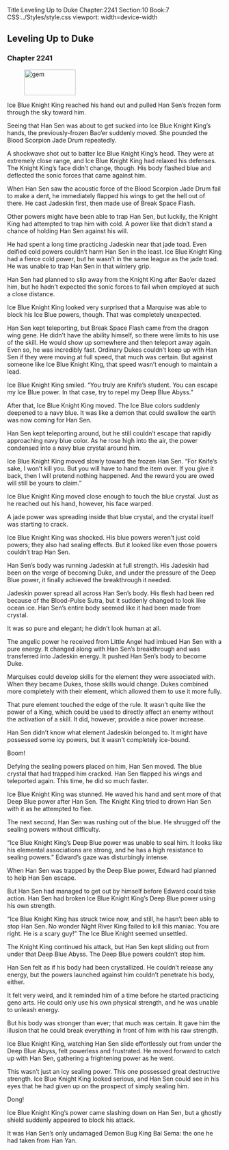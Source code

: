 Title:Leveling Up to Duke 
Chapter:2241 
Section:10 
Book:7 
CSS:../Styles/style.css 
viewport: width=device-width
  
## Leveling Up to Duke
### Chapter 2241
  
<figure>
	<img src="../Images/gem.gif" alt="gem" id="gem" width="120" height="60" />
</figure>
  

  
Ice Blue Knight King reached his hand out and pulled Han Sen’s frozen form through the sky toward him.

Seeing that Han Sen was about to get sucked into Ice Blue Knight King’s hands, the previously-frozen Bao’er suddenly moved. She pounded the Blood Scorpion Jade Drum repeatedly.

A shockwave shot out to batter Ice Blue Knight King’s head. They were at extremely close range, and Ice Blue Knight King had relaxed his defenses. The Knight King’s face didn’t change, though. His body flashed blue and deflected the sonic forces that came against him.

When Han Sen saw the acoustic force of the Blood Scorpion Jade Drum fail to make a dent, he immediately flapped his wings to get the hell out of there. He cast Jadeskin first, then made use of Break Space Flash.

Other powers might have been able to trap Han Sen, but luckily, the Knight King had attempted to trap him with cold. A power like that didn’t stand a chance of holding Han Sen against his will.

He had spent a long time practicing Jadeskin near that jade toad. Even deified cold powers couldn’t harm Han Sen in the least. Ice Blue Knight King had a fierce cold power, but he wasn’t in the same league as the jade toad. He was unable to trap Han Sen in that wintery grip.

Han Sen had planned to slip away from the Knight King after Bao’er dazed him, but he hadn’t expected the sonic forces to fail when employed at such a close distance.

Ice Blue Knight King looked very surprised that a Marquise was able to block his Ice Blue powers, though. That was completely unexpected.

Han Sen kept teleporting, but Break Space Flash came from the dragon wing gene. He didn’t have the ability himself, so there were limits to his use of the skill. He would show up somewhere and then teleport away again. Even so, he was incredibly fast. Ordinary Dukes couldn’t keep up with Han Sen if they were moving at full speed, that much was certain. But against someone like Ice Blue Knight King, that speed wasn’t enough to maintain a lead.

Ice Blue Knight King smiled. “You truly are Knife’s student. You can escape my Ice Blue power. In that case, try to repel my Deep Blue Abyss.”

After that, Ice Blue Knight King moved. The Ice Blue colors suddenly deepened to a navy blue. It was like a demon that could swallow the earth was now coming for Han Sen.

Han Sen kept teleporting around, but he still couldn’t escape that rapidly approaching navy blue color. As he rose high into the air, the power condensed into a navy blue crystal around him.

Ice Blue Knight King moved slowly toward the frozen Han Sen. “For Knife’s sake, I won’t kill you. But you will have to hand the item over. If you give it back, then I will pretend nothing happened. And the reward you are owed will still be yours to claim.”

Ice Blue Knight King moved close enough to touch the blue crystal. Just as he reached out his hand, however, his face warped.

A jade power was spreading inside that blue crystal, and the crystal itself was starting to crack.

Ice Blue Knight King was shocked. His blue powers weren’t just cold powers; they also had sealing effects. But it looked like even those powers couldn’t trap Han Sen.

Han Sen’s body was running Jadeskin at full strength. His Jadeskin had been on the verge of becoming Duke, and under the pressure of the Deep Blue power, it finally achieved the breakthrough it needed.

Jadeskin power spread all across Han Sen’s body. His flesh had been red because of the Blood-Pulse Sutra, but it suddenly changed to look like ocean ice. Han Sen’s entire body seemed like it had been made from crystal.

It was so pure and elegant; he didn’t look human at all.

The angelic power he received from Little Angel had imbued Han Sen with a pure energy. It changed along with Han Sen’s breakthrough and was transferred into Jadeskin energy. It pushed Han Sen’s body to become Duke.

Marquises could develop skills for the element they were associated with. When they became Dukes, those skills would change. Dukes combined more completely with their element, which allowed them to use it more fully.

That pure element touched the edge of the rule. It wasn’t quite like the power of a King, which could be used to directly affect an enemy without the activation of a skill. It did, however, provide a nice power increase.

Han Sen didn’t know what element Jadeskin belonged to. It might have possessed some icy powers, but it wasn’t completely ice-bound.

Boom!

Defying the sealing powers placed on him, Han Sen moved. The blue crystal that had trapped him cracked. Han Sen flapped his wings and teleported again. This time, he did so much faster.

Ice Blue Knight King was stunned. He waved his hand and sent more of that Deep Blue power after Han Sen. The Knight King tried to drown Han Sen with it as he attempted to flee.

The next second, Han Sen was rushing out of the blue. He shrugged off the sealing powers without difficulty.

“Ice Blue Knight King’s Deep Blue power was unable to seal him. It looks like his elemental associations are strong, and he has a high resistance to sealing powers.” Edward’s gaze was disturbingly intense.

When Han Sen was trapped by the Deep Blue power, Edward had planned to help Han Sen escape.

But Han Sen had managed to get out by himself before Edward could take action. Han Sen had broken Ice Blue Knight King’s Deep Blue power using his own strength.

“Ice Blue Knight King has struck twice now, and still, he hasn’t been able to stop Han Sen. No wonder Night River King failed to kill this maniac. You are right. He is a scary guy!” The Ice Blue Knight seemed unsettled.

The Knight King continued his attack, but Han Sen kept sliding out from under that Deep Blue Abyss. The Deep Blue powers couldn’t stop him.

Han Sen felt as if his body had been crystallized. He couldn’t release any energy, but the powers launched against him couldn’t penetrate his body, either.

It felt very weird, and it reminded him of a time before he started practicing geno arts. He could only use his own physical strength, and he was unable to unleash energy.

But his body was stronger than ever; that much was certain. It gave him the illusion that he could break everything in front of him with his raw strength.

Ice Blue Knight King, watching Han Sen slide effortlessly out from under the Deep Blue Abyss, felt powerless and frustrated. He moved forward to catch up with Han Sen, gathering a frightening power as he went.

This wasn’t just an icy sealing power. This one possessed great destructive strength. Ice Blue Knight King looked serious, and Han Sen could see in his eyes that he had given up on the prospect of simply sealing him.

Dong!

Ice Blue Knight King’s power came slashing down on Han Sen, but a ghostly shield suddenly appeared to block his attack.

It was Han Sen’s only undamaged Demon Bug King Bai Sema: the one he had taken from Han Yan.